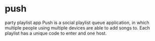 # push
party playlist app
Push is a social playlist queue application, in which multiple people using multiple devices are able to add songs to. Each playlist has a unique code to enter and one host.
